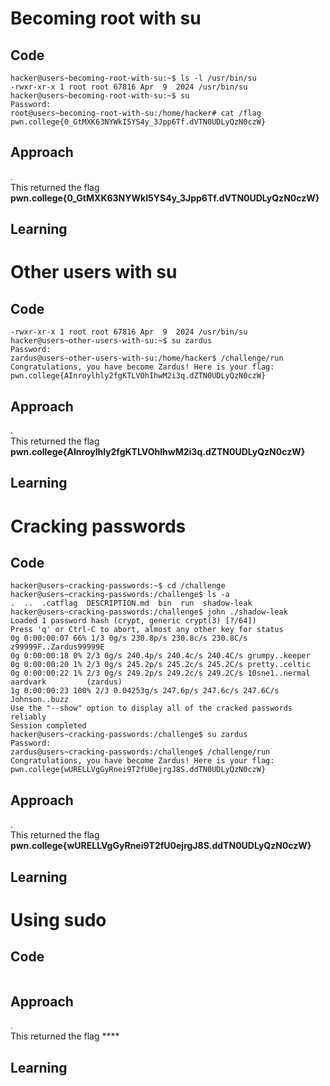 # Becoming root with su
## Code
```
hacker@users~becoming-root-with-su:~$ ls -l /usr/bin/su
-rwxr-xr-x 1 root root 67816 Apr  9  2024 /usr/bin/su
hacker@users~becoming-root-with-su:~$ su
Password:
root@users~becoming-root-with-su:/home/hacker# cat /flag
pwn.college{0_GtMXK63NYWkI5YS4y_3Jpp6Tf.dVTN0UDLyQzN0czW}
```
## Approach
.<br>
This returned the flag **pwn.college{0_GtMXK63NYWkI5YS4y_3Jpp6Tf.dVTN0UDLyQzN0czW}**
## Learning

# Other users with su
## Code
```
-rwxr-xr-x 1 root root 67816 Apr  9  2024 /usr/bin/su
hacker@users~other-users-with-su:~$ su zardus
Password:
zardus@users~other-users-with-su:/home/hacker$ /challenge/run
Congratulations, you have become Zardus! Here is your flag:
pwn.college{AInroylhly2fgKTLVOhIhwM2i3q.dZTN0UDLyQzN0czW}
```
## Approach
.<br>
This returned the flag **pwn.college{AInroylhly2fgKTLVOhIhwM2i3q.dZTN0UDLyQzN0czW}**
## Learning

# Cracking passwords
## Code
```
hacker@users~cracking-passwords:~$ cd /challenge
hacker@users~cracking-passwords:/challenge$ ls -a
.  ..  .catflag  DESCRIPTION.md  bin  run  shadow-leak
hacker@users~cracking-passwords:/challenge$ john ./shadow-leak
Loaded 1 password hash (crypt, generic crypt(3) [?/64])
Press 'q' or Ctrl-C to abort, almost any other key for status
0g 0:00:00:07 66% 1/3 0g/s 230.8p/s 230.8c/s 230.8C/s z99999F..Zardus99999E
0g 0:00:00:18 0% 2/3 0g/s 240.4p/s 240.4c/s 240.4C/s grumpy..keeper
0g 0:00:00:20 1% 2/3 0g/s 245.2p/s 245.2c/s 245.2C/s pretty..celtic
0g 0:00:00:22 1% 2/3 0g/s 249.2p/s 249.2c/s 249.2C/s 10sne1..nermal
aardvark         (zardus)
1g 0:00:00:23 100% 2/3 0.04253g/s 247.6p/s 247.6c/s 247.6C/s Johnson..buzz
Use the "--show" option to display all of the cracked passwords reliably
Session completed
hacker@users~cracking-passwords:/challenge$ su zardus
Password:
zardus@users~cracking-passwords:/challenge$ /challenge/run
Congratulations, you have become Zardus! Here is your flag:
pwn.college{wURELLVgGyRnei9T2fU0ejrgJ8S.ddTN0UDLyQzN0czW}
```
## Approach
.<br>
This returned the flag **pwn.college{wURELLVgGyRnei9T2fU0ejrgJ8S.ddTN0UDLyQzN0czW}**
## Learning

# Using sudo
## Code
```

```
## Approach
.<br>
This returned the flag ****
## Learning
